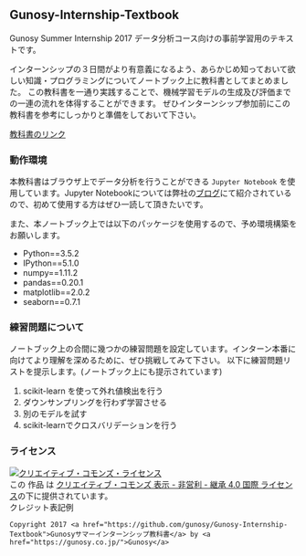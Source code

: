 ## Gunosy-Internship-Textbook
Gunosy Summer Internship 2017 データ分析コース向けの事前学習用のテキストです。

インターンシップの３日間がより有意義になるよう、あらかじめ知っておいて欲しい知識・プログラミングについてノートブック上に教科書としてまとめました。
この教科書を一通り実践することで、機械学習モデルの生成及び評価までの一連の流れを体得することができます。
ぜひインターンシップ参加前にこの教科書を参考にしっかりと準備をしておいて下さい。<br>

[教科書のリンク](https://github.com/gunosy/Gunosy-Internship-Textbook/blob/master/summer_intern_textbook_2017.ipynb)
### 動作環境
本教科書はブラウザ上でデータ分析を行うことができる `Jupyter Notebook` を使用しています。Jupyter Notebookについては弊社の[ブログ](http://data.gunosy.io/entry/jupyter-tutorial)にて紹介されているので、初めて使用する方はぜひ一読して頂きたいです。

また、本ノートブック上では以下のパッケージを使用するので、予め環境構築をお願いします。
- Python==3.5.2
- IPython==5.1.0
- numpy==1.11.2
- pandas==0.20.1
- matplotlib==2.0.2
- seaborn==0.7.1

### 練習問題について
ノートブック上の合間に幾つかの練習問題を設定しています。インターン本番に向けてより理解を深めるために、ぜひ挑戦してみて下さい。
以下に練習問題リストを提示します。(ノートブック上にも提示されています)
1. scikit-learn を使って外れ値検出を行う
2. ダウンサンプリングを行わず学習させる
3. 別のモデルを試す
4. scikit-learnでクロスバリデーションを行う

### ライセンス
<a rel="license" href="http://creativecommons.org/licenses/by-nc-sa/4.0/"><img alt="クリエイティブ・コモンズ・ライセンス" style="border-width:0" src="https://i.creativecommons.org/l/by-nc-sa/4.0/88x31.png" /></a><br />この 作品 は <a rel="license" href="http://creativecommons.org/licenses/by-nc-sa/4.0/">クリエイティブ・コモンズ 表示 - 非営利 - 継承 4.0 国際 ライセンス</a>の下に提供されています。<br>
クレジット表記例
```
Copyright 2017 <a href="https://github.com/gunosy/Gunosy-Internship-Textbook">Gunosyサマーインターンシップ教科書</a> by <a href="https://gunosy.co.jp/">Gunosy</a>
```
